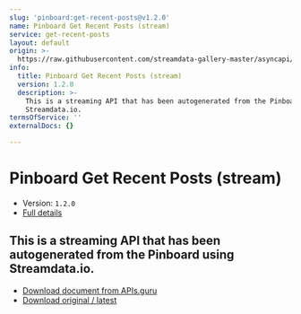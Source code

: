```yaml
---
slug: 'pinboard:get-recent-posts@v1.2.0'
name: Pinboard Get Recent Posts (stream)
service: get-recent-posts
layout: default
origin: >-
  https://raw.githubusercontent.com/streamdata-gallery-master/asyncapi/master/_listings/pinboard/pinboard-get-recent-posts-stream-async.md
info:
  title: Pinboard Get Recent Posts (stream)
  version: 1.2.0
  description: >-
    This is a streaming API that has been autogenerated from the Pinboard using
    Streamdata.io.
termsOfService: ''
externalDocs: {}

---
```

# Pinboard Get Recent Posts (stream)

* Version: `1.2.0`
* [Full details](../html/pinboard:get-recent-posts@v1.2.0.html)



## This is a streaming API that has been autogenerated from the Pinboard using Streamdata.io.



* [Download document from APIs.guru](https://raw.githubusercontent.com/APIs-guru/asyncapi-directory/master/docs/APIs/pinboard%3Aget-recent-posts%40v1.2.0.yaml)
* [Download original / latest](https://raw.githubusercontent.com/streamdata-gallery-master/asyncapi/master/_listings/pinboard/pinboard-get-recent-posts-stream-async.md)

<script type="application/ld+json">
{
  "@context": "http://schema.org/",
  "@type": "WebAPI",
  "description": "This is a streaming API that has been autogenerated from the Pinboard using Streamdata.io.",
  "documentation": "",

  "name": "Pinboard Get Recent Posts (stream)"
}
</script>
